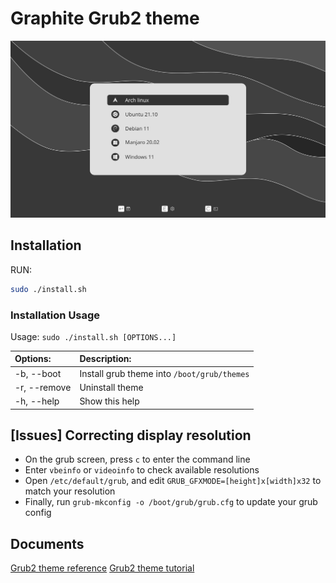 # Graphite Grub2 theme

![preview](preview.svg?raw=true)

## Installation

RUN:

```sh
sudo ./install.sh
```

### Installation Usage

Usage:  `sudo ./install.sh [OPTIONS...]`

|  Options:              | Description: |
|:-----------------------|:-------------|
| -b, --boot             | Install grub theme into `/boot/grub/themes` |
| -r, --remove           | Uninstall theme |
| -h, --help             | Show this help |

## [Issues] Correcting display resolution
 - On the grub screen, press `c` to enter the command line
 - Enter `vbeinfo` or `videoinfo` to check available resolutions
 - Open `/etc/default/grub`, and edit `GRUB_GFXMODE=[height]x[width]x32` to match your resolution
 - Finally, run `grub-mkconfig -o /boot/grub/grub.cfg` to update your grub config

## Documents
[Grub2 theme reference](http://wiki.rosalab.ru/en/index.php/Grub2_theme_/_reference)
[Grub2 theme tutorial](http://wiki.rosalab.ru/en/index.php/Grub2_theme_tutorial)

